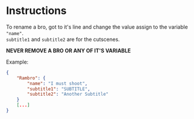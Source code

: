 # Instructions

To rename a bro, got to it's line and change the value assign to the variable `"name"`.  
`subtitle1` and `subtitle2` are for the cutscenes.  

**NEVER REMOVE A BRO OR ANY OF IT'S VARIABLE** 

Example:
```json
{
    "Rambro": { 
        "name": "I must shoot",
        "subtitle1": "SUBTITLE",
        "subtitle2": "Another Subtitle"
    }
    [...]
}